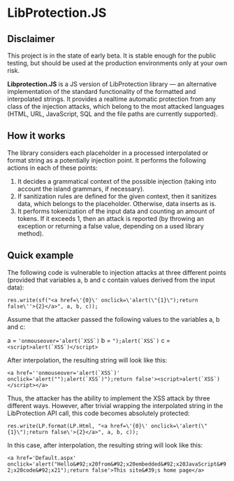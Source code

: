 # LibProtection.JS

## Disclaimer

This project is in the state of early beta. It is stable enough for the public testing, but should be used at the production environments only at your own risk.

**Libprotection.JS** is a JS version of LibProtection library — an alternative implementation of the standard functionality of the formatted and interpolated strings. It provides a realtime automatic protection from any class of the injection attacks, which belong to the most attacked languages (HTML, URL, JavaScript, SQL and the file paths are currently supported).

<!-- fix to JS!
| Windows Build Status |
|---|
|[![Build status](https://ci.appveyor.com/api/projects/status/8y9t294ypeuu18rs/branch/dev?svg=true)](https://ci.appveyor.com/project/libprotection/libprotection-dotnet/branch/dev)|
-->

## How it works

The library considers each placeholder in a processed interpolated or format string as a potentially injection point. It performs the following actions in each of these points:

1. It decides a grammatical context of the possible injection (taking into account the island grammars, if necessary).
2. If sanitization rules are defined for the given context, then it sanitizes data, which belongs to the placeholder. Otherwise, data inserts as is.
3. It performs tokenization of the input data and counting an amount of tokens. If it exceeds 1, then an attack is reported (by throwing an exception or returning a false value, depending on a used library method).

## Quick example

The following code is vulnerable to injection attacks at three different points (provided that variables a, b and c contain values derived from the input data):

```
res.write(sf("<a href=\'{0}\' onclick=\'alert(\"{1}\");return false\''>{2}</a>", a, b, c));
```

Assume that the attacker passed the following values to the variables a, b and c:

a = ``'onmouseover='alert(`XSS`)``
b = ``");alert(`XSS`)``
c = ``<script>alert(`XSS`)</script>``

After interpolation, the resulting string will look like this:

``<a href=''onmouseover='alert(`XSS`)' onclick='alert("");alert(`XSS`)");return false'><script>alert(`XSS`)</script></a>``

Thus, the attacker has the ability to implement the XSS attack by three different ways. However, after trivial wrapping the interpolated string in the LibProtection API call, this code becomes absolutely protected:

```
res.write(LP.format(LP.Html, "<a href=\'{0}\' onclick=\'alert(\"{1}\");return false\'>{2}</a>", a, b, c));
```

In this case, after interpolation, the resulting string will look like this:

``<a href='Default.aspx' onclick='alert("Hello&#92;x20from&#92;x20embedded&#92;x20JavaScript&#92;x20code&#92;x21");return false'>This site&#39;s home page</a>``

<!-- fix to JS!
## Try it online

A test site that imitates a vulnerable application protected by the library is available [here](http://playground.libprotection.org/).
-->